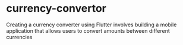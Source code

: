 # currency-convertor
Creating a currency converter using Flutter involves building a mobile application that allows users to convert amounts between different currencies
